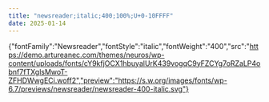 ```yaml
---
title: "newsreader;italic;400;100%;U+0-10FFFF"
date: 2025-01-14
---
```


{"fontFamily":"Newsreader","fontStyle":"italic","fontWeight":"400","src":"https://demo.artureanec.com/themes/neuros/wp-content/uploads/fonts/cY9kfjOCX1hbuyalUrK439vogqC9yFZCYg7oRZaLP4obnf7fTXglsMwoT-ZFHDWwgECi.woff2","preview":"https://s.w.org/images/fonts/wp-6.7/previews/newsreader/newsreader-400-italic.svg"}
